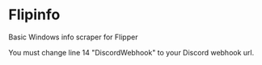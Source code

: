 # Flipinfo
Basic Windows info scraper for Flipper


You must change line 14 "DiscordWebhook" to your Discord webhook url.
